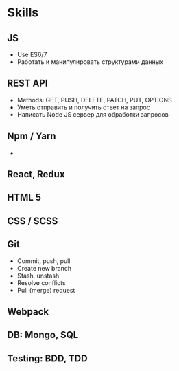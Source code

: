 # Skills

## JS
* Use ES6/7
* Работать и манипулировать структурами данных

## REST API
* Methods: GET, PUSH, DELETE, PATCH, PUT, OPTIONS
* Уметь отправить и получить ответ на запрос
* Написать Node JS сервер для обработки запросов

## Npm / Yarn
* 

## React, Redux

## HTML 5

## CSS / SCSS

## Git
* Commit, push, pull
* Create new branch
* Stash, unstash
* Resolve conflicts
* Pull (merge) request

## Webpack

## DB: Mongo, SQL

## Testing: BDD, TDD
